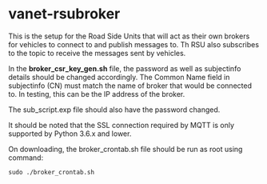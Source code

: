 # vanet-rsubroker

This is the setup for the Road Side Units that will act as their own brokers for vehicles to connect to and publish messages to. Th RSU also subscribes to the topic to receive the messages sent by vehicles.

In the **broker_csr_key_gen.sh** file, the password as well as subjectinfo details should be changed accordingly. The Common Name field in subjectinfo (CN) must match the name of broker that would be connected to. In testing, this can be the IP address of the broker.


The sub_script.exp file should also have the password changed.

It should be noted that the SSL connection required by MQTT is only supported by Python 3.6.x and lower.

On downloading, the broker_crontab.sh file should be run as root using command:

    sudo ./broker_crontab.sh